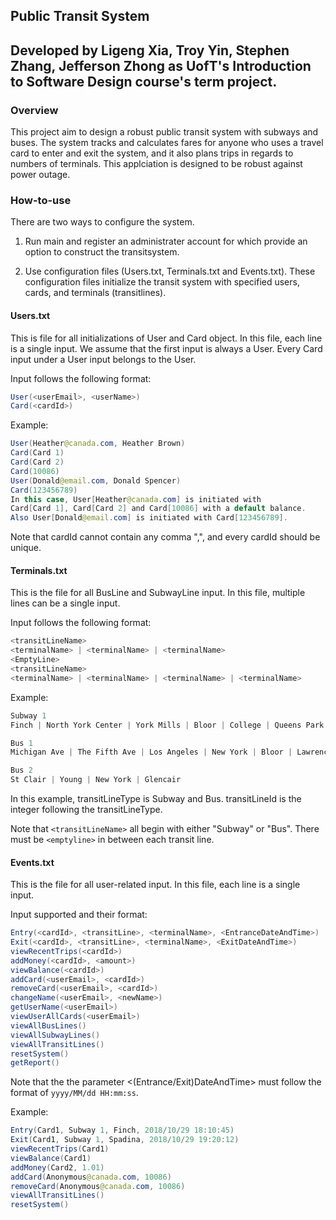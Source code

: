 ## Public Transit System
## Developed by Ligeng Xia, Troy Yin, Stephen Zhang, Jefferson Zhong as UofT's Introduction to Software Design course's term project. 
### Overview

This project aim to design a robust public transit system with subways and buses. The system tracks and calculates fares for anyone who uses a travel card to enter and exit the system, and it also plans trips in regards to numbers of terminals. This applciation is designed to be robust against power outage.

### How-to-use

There are two ways to configure the system.

1. Run main and register an administrater account for which provide an option to construct the transitsystem.

2. Use configuration files (Users.txt, Terminals.txt and Events.txt). These configuration files initialize the transit system with specified users, cards, and terminals (transitlines). 

#### Users.txt

This is file for all initializations of User and Card object. In this file, each line is a single input.
We assume that the first input is always a User. Every Card input under a User input belongs to the User.

Input follows the following format:

``` Java
User(<userEmail>, <userName>)
Card(<cardId>)
```

Example:
``` Java
User(Heather@canada.com, Heather Brown)
Card(Card 1)
Card(Card 2)
Card(10086)
User(Donald@email.com, Donald Spencer)
Card(123456789)
In this case, User[Heather@canada.com] is initiated with
Card[Card 1], Card[Card 2] and Card[10086] with a default balance.
Also User[Donald@email.com] is initiated with Card[123456789].
```

Note that cardId cannot contain any comma ",", and every cardId should be unique.



#### Terminals.txt

This is the file for all BusLine and SubwayLine input. In this file, multiple lines can be a single input.

Input follows the following format:
``` Java
<transitLineName>
<terminalName> | <terminalName> | <terminalName>
<EmptyLine>
<transitLineName>
<terminalName> | <terminalName> | <terminalName> | <terminalName>
```
Example:
``` Java
Subway 1
Finch | North York Center | York Mills | Bloor | College | Queens Park | Spadina

Bus 1
Michigan Ave | The Fifth Ave | Los Angeles | New York | Bloor | Lawrence Ave West

Bus 2
St Clair | Young | New York | Glencair
```
In this example, transitLineType is Subway and Bus. transitLineId is the integer following the transitLineType.

Note that `<transitLineName>` all begin with either "Subway" or "Bus".
There must be `<emptyline>` in between each transit line.



#### Events.txt

This is the file for all user-related input. In this file, each line is a single input.

Input supported and their format:
``` Java
Entry(<cardId>, <transitLine>, <terminalName>, <EntranceDateAndTime>)
Exit(<cardId>, <transitLine>, <terminalName>, <ExitDateAndTime>)
viewRecentTrips(<cardId>)
addMoney(<cardId>, <amount>)
viewBalance(<cardId>)
addCard(<userEmail>, <cardId>)
removeCard(<userEmail>, <cardId>)
changeName(<userEmail>, <newName>)
getUserName(<userEmail>)
viewUserAllCards(<userEmail>)
viewAllBusLines()
viewAllSubwayLines()
viewAllTransitLines()
resetSystem()
getReport()
```
Note that the the parameter <(Entrance/Exit)DateAndTime> must follow the format of `yyyy/MM/dd HH:mm:ss`.

Example:

``` Java
Entry(Card1, Subway 1, Finch, 2018/10/29 18:10:45)
Exit(Card1, Subway 1, Spadina, 2018/10/29 19:20:12)
viewRecentTrips(Card1)
viewBalance(Card1)
addMoney(Card2, 1.01)
addCard(Anonymous@canada.com, 10086)
removeCard(Anonymous@canada.com, 10086)
viewAllTransitLines()
resetSystem()
```

